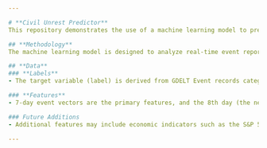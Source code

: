 ```yaml
---

# **Civil Unrest Predictor**
This repository demonstrates the use of a machine learning model to predict civil unrest in Chicago by analyzing real-time and historical data from the GDELT dataset.

## **Methodology**
The machine learning model is designed to analyze real-time event reporting by the GDELT. By leveraging patterns in the data, the model predicts the likelihood of civil unrest events.

## **Data**
### **Labels**
- The target variable (label) is derived from GDELT Event records categorized with `145` or `145X` Event Codes. These tags correspond to incidents of civil unrest (e.g., riots, protests) as defined by the GDELT taxonomy.

### **Features**
- 7-day event vectors are the primary features, and the 8th day (the next day) is the label. (In that the prior 7 days help to predict the 8th day.

### Future Additions
- Additional features may include economic indicators such as the S&P 500 index or an inflation index to contextualize potential underlying causes of unrest.

---
```

